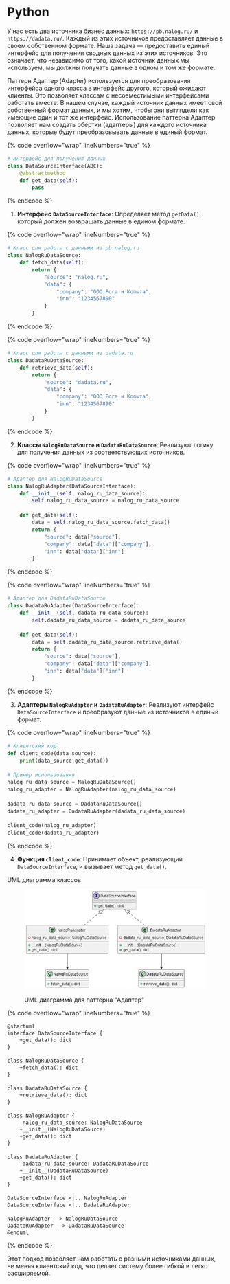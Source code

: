 # Python

У нас есть два источника бизнес данных: `https://pb.nalog.ru/` и `https://dadata.ru/`. Каждый из этих источников предоставляет данные в своем собственном формате. Наша задача — предоставить единый интерфейс для получения сводных данных из этих источников. Это означает, что независимо от того, какой источник данных мы используем, мы должны получать данные в одном и том же формате.

Паттерн Адаптер (Adapter) используется для преобразования интерфейса одного класса в интерфейс другого, который ожидают клиенты. Это позволяет классам с несовместимыми интерфейсами работать вместе. В нашем случае, каждый источник данных имеет свой собственный формат данных, и мы хотим, чтобы они выглядели как имеющие один и тот же интерфейс. Использование паттерна Адаптер позволяет нам создать обертки (адаптеры) для каждого источника данных, которые будут преобразовывать данные в единый формат.

{% code overflow="wrap" lineNumbers="true" %}
```python
# Интерфейс для получения данных
class DataSourceInterface(ABC):
    @abstractmethod
    def get_data(self):
        pass
```
{% endcode %}

1. **Интерфейс `DataSourceInterface`**: Определяет метод `getData()`, который должен возвращать данные в едином формате.

{% code overflow="wrap" lineNumbers="true" %}
```python
# Класс для работы с данными из pb.nalog.ru
class NalogRuDataSource:
    def fetch_data(self):
        return {
            "source": "nalog.ru",
            "data": {
                "company": "ООО Рога и Копыта",
                "inn": "1234567890"
            }
        }
```
{% endcode %}

{% code overflow="wrap" lineNumbers="true" %}
```python
# Класс для работы с данными из dadata.ru
class DadataRuDataSource:
    def retrieve_data(self):
        return {
            "source": "dadata.ru",
            "data": {
                "company": "ООО Рога и Копыта",
                "inn": "1234567890"
            }
        }
```
{% endcode %}

2. **Классы `NalogRuDataSource` и `DadataRuDataSource`**: Реализуют логику для получения данных из соответствующих источников.

{% code overflow="wrap" lineNumbers="true" %}
```python
# Адаптер для NalogRuDataSource
class NalogRuAdapter(DataSourceInterface):
    def __init__(self, nalog_ru_data_source):
        self.nalog_ru_data_source = nalog_ru_data_source

    def get_data(self):
        data = self.nalog_ru_data_source.fetch_data()
        return {
            "source": data["source"],
            "company": data["data"]["company"],
            "inn": data["data"]["inn"]
        }
```
{% endcode %}

{% code overflow="wrap" lineNumbers="true" %}
```python
# Адаптер для DadataRuDataSource
class DadataRuAdapter(DataSourceInterface):
    def __init__(self, dadata_ru_data_source):
        self.dadata_ru_data_source = dadata_ru_data_source

    def get_data(self):
        data = self.dadata_ru_data_source.retrieve_data()
        return {
            "source": data["source"],
            "company": data["data"]["company"],
            "inn": data["data"]["inn"]
        }
```
{% endcode %}

3. **Адаптеры `NalogRuAdapter` и `DadataRuAdapter`**: Реализуют интерфейс `DataSourceInterface` и преобразуют данные из источников в единый формат.

{% code overflow="wrap" lineNumbers="true" %}
```python
# Клиентский код
def client_code(data_source):
    print(data_source.get_data())

# Пример использования
nalog_ru_data_source = NalogRuDataSource()
nalog_ru_adapter = NalogRuAdapter(nalog_ru_data_source)

dadata_ru_data_source = DadataRuDataSource()
dadata_ru_adapter = DadataRuAdapter(dadata_ru_data_source)

client_code(nalog_ru_adapter)
client_code(dadata_ru_adapter)
```
{% endcode %}

4. **Функция `client_code`**: Принимает объект, реализующий `DataSourceInterface`, и вызывает метод `get_data()`.

UML диаграмма классов

<figure><img src="../../../../../.gitbook/assets/image (2) (1) (1) (1) (1) (1) (1) (1) (1) (1) (1) (1) (1) (1) (1).png" alt=""><figcaption><p>UML диаграмма для паттерна "Адаптер"</p></figcaption></figure>

{% code overflow="wrap" lineNumbers="true" %}
```plant-uml
@startuml
interface DataSourceInterface {
    +get_data(): dict
}

class NalogRuDataSource {
    +fetch_data(): dict
}

class DadataRuDataSource {
    +retrieve_data(): dict
}

class NalogRuAdapter {
    -nalog_ru_data_source: NalogRuDataSource
    +__init__(NalogRuDataSource)
    +get_data(): dict
}

class DadataRuAdapter {
    -dadata_ru_data_source: DadataRuDataSource
    +__init__(DadataRuDataSource)
    +get_data(): dict
}

DataSourceInterface <|.. NalogRuAdapter
DataSourceInterface <|.. DadataRuAdapter

NalogRuAdapter --> NalogRuDataSource
DadataRuAdapter --> DadataRuDataSource
@enduml
```
{% endcode %}

Этот подход позволяет нам работать с разными источниками данных, не меняя клиентский код, что делает систему более гибкой и легко расширяемой.
